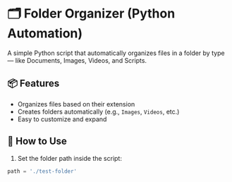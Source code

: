 # 🗂 Folder Organizer (Python Automation)

A simple Python script that automatically organizes files in a folder by type — like Documents, Images, Videos, and Scripts.

## 📦 Features
- Organizes files based on their extension
- Creates folders automatically (e.g., `Images`, `Videos`, etc.)
- Easy to customize and expand

## 🚀 How to Use
1. Set the folder path inside the script:
```python
path = './test-folder'
